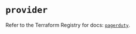 # `provider`

Refer to the Terraform Registry for docs: [`pagerduty`](https://registry.terraform.io/providers/pagerduty/pagerduty/3.5.2/docs).
